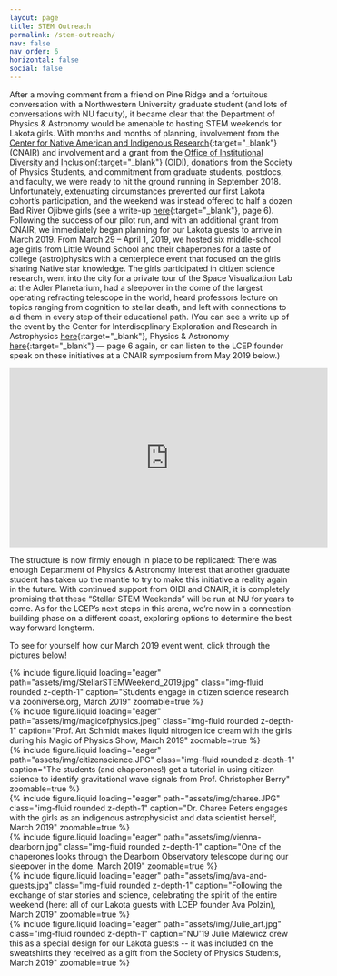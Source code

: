 ```yaml
---
layout: page
title: STEM Outreach
permalink: /stem-outreach/
nav: false
nav_order: 6
horizontal: false
social: false
---
```


After a moving comment from a friend on Pine Ridge and a fortuitous conversation with a Northwestern University graduate student (and lots of conversations with NU faculty), it became clear that the Department of Physics & Astronomy would be amenable to hosting STEM weekends for Lakota girls. With months and months of planning, involvement from the [Center for Native American and Indigenous Research](https://cnair.northwestern.edu){:target="_blank"} (CNAIR) and involvement and a grant from the [Office of Institutional Diversity and Inclusion](https://northwestern.edu/diversity/){:target="_blank"} (OIDI), donations from the Society of Physics Students, and commitment from graduate students, postdocs, and faculty, we were ready to hit the ground running in September 2018. Unfortunately, extenuating circumstances prevented our first Lakota cohort’s participation, and the weekend was instead offered to half a dozen Bad River Ojibwe girls (see a write-up [here](https://physics.northwestern.edu/about/department-newsletter/2018-fall-dimensions.pdf){:target="_blank"}, page 6). Following the success of our pilot run, and with an additional grant from CNAIR, we immediately began planning for our Lakota guests to arrive in March 2019. From March 29 – April 1, 2019,  we hosted six middle-school age girls from Little Wound School and their chaperones for a taste of college (astro)physics with a centerpiece event that focused on the girls sharing Native star knowledge. The girls participated in citizen science research, went into the city for a private tour of the Space Visualization Lab at the Adler Planetarium, had a sleepover in the dome of the largest operating refracting telescope in the world, heard professors lecture on topics ranging from cognition to stellar death, and left with connections to aid them in every step of their educational path. (You can see a write up of the event by the Center for Interdiscplinary Exploration and Research in Astrophysics [here](https://ciera.northwestern.edu/2019/05/28/lakota-stellar-stem-weekend/){:target="_blank"}, Physics & Astronomy [here](https://physics.northwestern.edu/about/department-newsletter/2019-spring-dimensions.pdf){:target="_blank"} — page 6 again,  or can listen to the LCEP founder speak on these initiatives at a CNAIR symposium from May 2019 below.)

<iframe width="560" height="315" src="https://www.youtube.com/embed/LYu68FY-9XU?si=fINaWx7WcvRGJgVs&amp;start=1001" title="YouTube video player" frameborder="0" allow="accelerometer; autoplay; clipboard-write; encrypted-media; gyroscope; picture-in-picture; web-share" referrerpolicy="strict-origin-when-cross-origin" allowfullscreen></iframe>

The structure is now firmly enough in place to be replicated: There was enough Department of Physics & Astronomy interest that another graduate student has taken up the mantle to try to make this initiative a reality again in the future. With continued support from OIDI and CNAIR, it is completely promising that these “Stellar STEM Weekends” will be run at NU for years to come. As for the LCEP’s next steps in this arena, we’re now in a connection-building phase on a different coast, exploring options to determine the best way forward longterm.

<!-- **In the meantime, with COVID-19 forcing all of our hands into virtual programming, we will be running a joint Yale-Northwestern Stellar STEM Weekend over Zoom, March 19-21, 2021. A unique opportunity, serving as a silver lining during a difficult period, we welcome pre-registration from Native youth in their freshman, sophomore, or junior year of high school. There is no cost to participate. To sign up, please fill out the form here:** -->

<!-- **Details will be sent out to enrolled participants as the weekend nears.** -->

To see for yourself how our March 2019 event went, click through the pictures below!

<!-- IMAGES HERE -->

<div class="row mt-3">
    <div class="col-sm mt-3 mt-md-0">
        {% include figure.liquid loading="eager" path="assets/img/StellarSTEMWeekend_2019.jpg" class="img-fluid rounded z-depth-1" caption="Students engage in citizen science research via zooniverse.org, March 2019" zoomable=true %}
    </div>
    <div class="col-sm mt-3 mt-md-0">
        {% include figure.liquid loading="eager" path="assets/img/magicofphysics.jpeg" class="img-fluid rounded z-depth-1" caption="Prof. Art Schmidt makes liquid nitrogen ice cream with the girls during his Magic of Physics Show, March 2019" zoomable=true %}
    </div>
    <div class="col-sm mt-3 mt-md-0">
        {% include figure.liquid loading="eager" path="assets/img/citizenscience.JPG" class="img-fluid rounded z-depth-1" caption="The students (and chaperones!) get a tutorial in using citizen science to identify gravitational wave signals from Prof. Christopher Berry" zoomable=true %}
    </div>
</div>

<div class="row mt-3">
    <div class="col-sm mt-3 mt-md-0">
        {% include figure.liquid loading="eager" path="assets/img/charee.JPG" class="img-fluid rounded z-depth-1" caption="Dr. Charee Peters engages with the girls as an indigenous astrophysicist and data scientist herself, March 2019" zoomable=true %}
    </div>
    <div class="col-sm mt-3 mt-md-0">
        {% include figure.liquid loading="eager" path="assets/img/vienna-dearborn.jpg" class="img-fluid rounded z-depth-1" caption="One of the chaperones looks through the Dearborn Observatory telescope during our sleepover in the dome, March 2019" zoomable=true %}
    </div>
    <div class="col-sm mt-3 mt-md-0">
        {% include figure.liquid loading="eager" path="assets/img/ava-and-guests.jpg" class="img-fluid rounded z-depth-1" caption="Following the exchange of star stories and science, celebrating the spirit of the entire weekend (here: all of our Lakota guests with LCEP founder Ava Polzin), March 2019" zoomable=true %}
    </div>
</div>

<div>
    <div class="col-sm mt-3 mt-md-0">
        {% include figure.liquid loading="eager" path="assets/img/Julie_art.jpg" class="img-fluid rounded z-depth-1" caption="NU'19 Julie Malewicz drew this as a special design for our Lakota guests -- it was included on the sweatshirts they received as a gift from the Society of Physics Students, March 2019" zoomable=true %}
    </div>
</div>